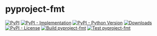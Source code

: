 # pyproject-fmt

[![PyPI](https://img.shields.io/pypi/v/pyproject-fmt?style=flat-square)](https://pypi.org/project/pyproject-fmt)
[![PyPI - Implementation](https://img.shields.io/pypi/implementation/pyproject-fmt?style=flat-square)](https://pypi.org/project/pyproject-fmt)
[![PyPI - Python Version](https://img.shields.io/pypi/pyversions/pyproject-fmt?style=flat-square)](https://pypi.org/project/pyproject-fmt)
[![Downloads](https://static.pepy.tech/badge/pyproject-fmt/month)](https://pepy.tech/project/pyproject-fmt)
[![PyPI - License](https://img.shields.io/pypi/l/pyproject-fmt?style=flat-square)](https://opensource.org/licenses/MIT)
[![Build pyproject-fmt](https://github.com/tox-dev/toml-fmt/actions/workflows/pyproject_fmt_build.yaml/badge.svg)](https://github.com/tox-dev/toml-fmt/actions/workflows/pyproject_fmt_build.yaml)
[![Test pyproject-fmt](https://github.com/tox-dev/toml-fmt/actions/workflows/pyproject_fmt_test.yaml/badge.svg)](https://github.com/tox-dev/toml-fmt/actions/workflows/pyproject_fmt_test.yaml)
